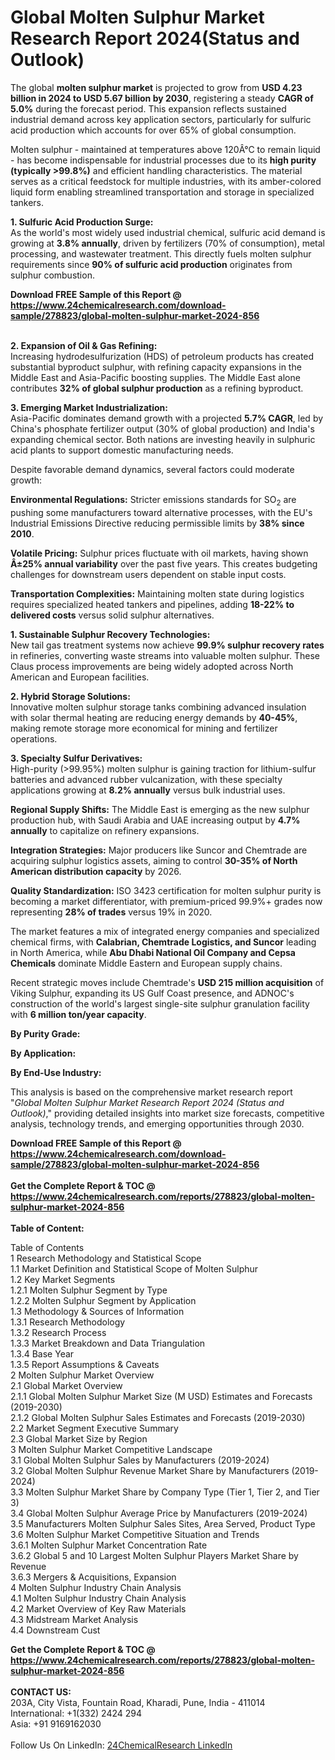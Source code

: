 <h1>Global Molten Sulphur Market Research Report 2024(Status and Outlook)</h1><p>The global <strong>molten sulphur market</strong> is projected to grow from <strong>USD 4.23 billion in 2024 to USD 5.67 billion by 2030</strong>, registering a steady <strong>CAGR of 5.0%</strong> during the forecast period. This expansion reflects sustained industrial demand across key application sectors, particularly for sulfuric acid production which accounts for over 65% of global consumption.</p><p>Molten sulphur - maintained at temperatures above 120Â°C to remain liquid - has become indispensable for industrial processes due to its <strong>high purity (typically &gt;99.8%)</strong> and efficient handling characteristics. The material serves as a critical feedstock for multiple industries, with its amber-colored liquid form enabling streamlined transportation and storage in specialized tankers.</p><p><strong>1. Sulfuric Acid Production Surge:</strong><br>
As the world's most widely used industrial chemical, sulfuric acid demand is growing at <strong>3.8% annually</strong>, driven by fertilizers (70% of consumption), metal processing, and wastewater treatment. This directly fuels molten sulphur requirements since <strong>90% of sulfuric acid production</strong> originates from sulphur combustion.</p><div><b>Download FREE Sample of this Report @ 
            <a href="https://www.24chemicalresearch.com/download-sample/278823/global-molten-sulphur-market-2024-856">
            https://www.24chemicalresearch.com/download-sample/278823/global-molten-sulphur-market-2024-856</a></b></div><br><p><strong>2. Expansion of Oil &amp; Gas Refining:</strong><br>
Increasing hydrodesulfurization (HDS) of petroleum products has created substantial byproduct sulphur, with refining capacity expansions in the Middle East and Asia-Pacific boosting supplies. The Middle East alone contributes <strong>32% of global sulphur production</strong> as a refining byproduct.</p><p><strong>3. Emerging Market Industrialization:</strong><br>
Asia-Pacific dominates demand growth with a projected <strong>5.7% CAGR</strong>, led by China's phosphate fertilizer output (30% of global production) and India's expanding chemical sector. Both nations are investing heavily in sulphuric acid plants to support domestic manufacturing needs.</p><p>Despite favorable demand dynamics, several factors could moderate growth:</p><p><strong>Environmental Regulations:</strong> Stricter emissions standards for SO<sub>2</sub> are pushing some manufacturers toward alternative processes, with the EU's Industrial Emissions Directive reducing permissible limits by <strong>38% since 2010</strong>.</p><p><strong>Volatile Pricing:</strong> Sulphur prices fluctuate with oil markets, having shown <strong>Â±25% annual variability</strong> over the past five years. This creates budgeting challenges for downstream users dependent on stable input costs.</p><p><strong>Transportation Complexities:</strong> Maintaining molten state during logistics requires specialized heated tankers and pipelines, adding <strong>18-22% to delivered costs</strong> versus solid sulphur alternatives.</p><p><strong>1. Sustainable Sulphur Recovery Technologies:</strong><br>
New tail gas treatment systems now achieve <strong>99.9% sulphur recovery rates</strong> in refineries, converting waste streams into valuable molten sulphur. These Claus process improvements are being widely adopted across North American and European facilities.</p><p><strong>2. Hybrid Storage Solutions:</strong><br>
Innovative molten sulphur storage tanks combining advanced insulation with solar thermal heating are reducing energy demands by <strong>40-45%</strong>, making remote storage more economical for mining and fertilizer operations.</p><p><strong>3. Specialty Sulfur Derivatives:</strong><br>
High-purity (&gt;99.95%) molten sulphur is gaining traction for lithium-sulfur batteries and advanced rubber vulcanization, with these specialty applications growing at <strong>8.2% annually</strong> versus bulk industrial uses.</p><p><strong>Regional Supply Shifts:</strong> The Middle East is emerging as the new sulphur production hub, with Saudi Arabia and UAE increasing output by <strong>4.7% annually</strong> to capitalize on refinery expansions.</p><p><strong>Integration Strategies:</strong> Major producers like Suncor and Chemtrade are acquiring sulphur logistics assets, aiming to control <strong>30-35% of North American distribution capacity</strong> by 2026.</p><p><strong>Quality Standardization:</strong> ISO 3423 certification for molten sulphur purity is becoming a market differentiator, with premium-priced 99.9%+ grades now representing <strong>28% of trades</strong> versus 19% in 2020.</p><p>The market features a mix of integrated energy companies and specialized chemical firms, with <strong>Calabrian, Chemtrade Logistics, and Suncor</strong> leading in North America, while <strong>Abu Dhabi National Oil Company and Cepsa Chemicals</strong> dominate Middle Eastern and European supply chains.</p><p>Recent strategic moves include Chemtrade's <strong>USD 215 million acquisition</strong> of Viking Sulphur, expanding its US Gulf Coast presence, and ADNOC's construction of the world's largest single-site sulphur granulation facility with <strong>6 million ton/year capacity</strong>.</p><p><strong>By Purity Grade:</strong></p><p><strong>By Application:</strong></p><p><strong>By End-Use Industry:</strong></p><p>This analysis is based on the comprehensive market research report "<em>Global Molten Sulphur Market Research Report 2024 (Status and Outlook)</em>," providing detailed insights into market size forecasts, competitive analysis, technology trends, and emerging opportunities through 2030.</p><div><b>Download FREE Sample of this Report @ 
            <a href="https://www.24chemicalresearch.com/download-sample/278823/global-molten-sulphur-market-2024-856">
            https://www.24chemicalresearch.com/download-sample/278823/global-molten-sulphur-market-2024-856</a></b></div><br><div><b>Get the Complete Report & TOC @ 
            <a href="https://www.24chemicalresearch.com/reports/278823/global-molten-sulphur-market-2024-856">
            https://www.24chemicalresearch.com/reports/278823/global-molten-sulphur-market-2024-856</a></b></div><br>
            <b>Table of Content:</b><p>Table of Contents<br />
1 Research Methodology and Statistical Scope<br />
1.1 Market Definition and Statistical Scope of Molten Sulphur<br />
1.2 Key Market Segments<br />
1.2.1 Molten Sulphur Segment by Type<br />
1.2.2 Molten Sulphur Segment by Application<br />
1.3 Methodology & Sources of Information<br />
1.3.1 Research Methodology<br />
1.3.2 Research Process<br />
1.3.3 Market Breakdown and Data Triangulation<br />
1.3.4 Base Year<br />
1.3.5 Report Assumptions & Caveats<br />
2 Molten Sulphur Market Overview<br />
2.1 Global Market Overview<br />
2.1.1 Global Molten Sulphur Market Size (M USD) Estimates and Forecasts (2019-2030)<br />
2.1.2 Global Molten Sulphur Sales Estimates and Forecasts (2019-2030)<br />
2.2 Market Segment Executive Summary<br />
2.3 Global Market Size by Region<br />
3 Molten Sulphur Market Competitive Landscape<br />
3.1 Global Molten Sulphur Sales by Manufacturers (2019-2024)<br />
3.2 Global Molten Sulphur Revenue Market Share by Manufacturers (2019-2024)<br />
3.3 Molten Sulphur Market Share by Company Type (Tier 1, Tier 2, and Tier 3)<br />
3.4 Global Molten Sulphur Average Price by Manufacturers (2019-2024)<br />
3.5 Manufacturers Molten Sulphur Sales Sites, Area Served, Product Type<br />
3.6 Molten Sulphur Market Competitive Situation and Trends<br />
3.6.1 Molten Sulphur Market Concentration Rate<br />
3.6.2 Global 5 and 10 Largest Molten Sulphur Players Market Share by Revenue<br />
3.6.3 Mergers & Acquisitions, Expansion<br />
4 Molten Sulphur Industry Chain Analysis<br />
4.1 Molten Sulphur Industry Chain Analysis<br />
4.2 Market Overview of Key Raw Materials<br />
4.3 Midstream Market Analysis<br />
4.4 Downstream Cust</p><div><b>Get the Complete Report & TOC @ 
            <a href="https://www.24chemicalresearch.com/reports/278823/global-molten-sulphur-market-2024-856">
            https://www.24chemicalresearch.com/reports/278823/global-molten-sulphur-market-2024-856</a></b></div><br><b>CONTACT US:</b><br>
            203A, City Vista, Fountain Road, Kharadi, Pune, India - 411014<br>
            International: +1(332) 2424 294<br>
            Asia: +91 9169162030 <br><br>
            Follow Us On LinkedIn: <a href="https://www.linkedin.com/company/24chemicalresearch/">24ChemicalResearch LinkedIn</a>